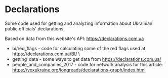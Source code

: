 # Declarations

Some code used for getting and analyzing information about Ukrainian public officials' declarations.

Based on data from this website's API: https://declarations.com.ua

- bi/red_flags - code for calculating some of the red flags used at https://declarations.com.ua/BI/ \
- getting_data - some ways to get data from https://declarations.com.ua/
- people_and_companies_2017 - code for network analysis for this article: https://voxukraine.org/longreads/declarations-graph/index.html

